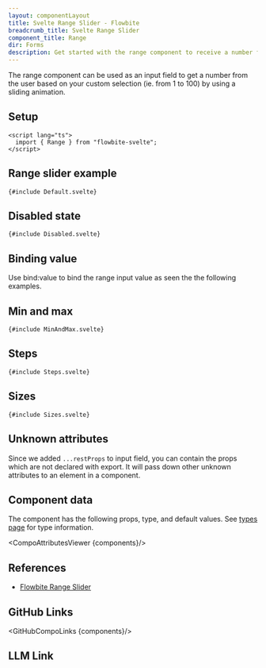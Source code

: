 ```yaml
---
layout: componentLayout
title: Svelte Range Slider - Flowbite
breadcrumb_title: Svelte Range Slider
component_title: Range
dir: Forms
description: Get started with the range component to receive a number from the user anywhere from 1 to 100 by sliding form control horizontally based on multiple options
---
```


<script lang="ts">
  import { CompoAttributesViewer,  GitHubCompoLinks, toKebabCase, LlmLink } from '../../utils'
  const components = 'Range'
  let minmaxValue=5
</script>

The range component can be used as an input field to get a number from the user based on your custom selection (ie. from 1 to 100) by using a sliding animation.

## Setup

```svelte example hideOutput
<script lang="ts">
  import { Range } from "flowbite-svelte";
</script>
```

## Range slider example

```svelte example
{#include Default.svelte}
```

## Disabled state

```svelte example
{#include Disabled.svelte}
```

## Binding value

Use bind:value to bind the range input value as seen the the following examples.

## Min and max

```svelte example
{#include MinAndMax.svelte}
```

## Steps

```svelte example
{#include Steps.svelte}
```

## Sizes

```svelte example class="space-y-6"
{#include Sizes.svelte}
```

## Unknown attributes

Since we added `...restProps` to input field, you can contain the props which are not declared with export. It will pass down other unknown attributes to an element in a component.

## Component data

The component has the following props, type, and default values. See [types page](/docs/pages/typescript) for type information.

<CompoAttributesViewer {components}/>

## References

- [Flowbite Range Slider](https://flowbite.com/docs/forms/range/)

## GitHub Links

<GitHubCompoLinks {components}/>

## LLM Link

<LlmLink />
